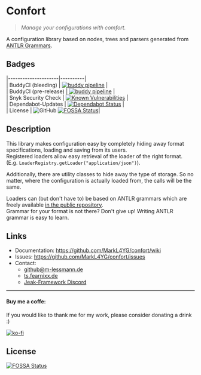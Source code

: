 # Confort

> _Manage your configurations with comfort._

A configuration library based on nodes, trees and parsers generated from [ANTLR Grammars](https://www.antlr.org/).  

## Badges
|---------------------|----------|  
| BuddyCI (bleeding) | [![buddy pipeline](https://app.buddy.works/m-lessmann/confort/pipelines/pipeline/194465/badge.svg?token=22548d502f11240ea437ccc14a4348c352915b0cf82518920be9d2c98bdcb9dd "buddy pipeline")](https://app.buddy.works/m-lessmann/confort/pipelines/pipeline/194465) |  
| BuddyCI (pre-release)  | [![buddy pipeline](https://app.buddy.works/m-lessmann/confort/pipelines/pipeline/194480/badge.svg?token=22548d502f11240ea437ccc14a4348c352915b0cf82518920be9d2c98bdcb9dd "buddy pipeline")](https://app.buddy.works/m-lessmann/confort/pipelines/pipeline/194480) |  
| Snyk Security Check | [![Known Vulnerabilities](https://snyk.io/test/github/markl4yg/confort/badge.svg)](https://snyk.io/test/github/markl4yg/confort) |  
| Dependabot-Updates  | [![Dependabot Status](https://api.dependabot.com/badges/status?host=github&repo=MarkL4YG/confort)](https://dependabot.com) |  
| License             | ![GitHub](https://img.shields.io/github/license/markl4yg/confort.svg) [![FOSSA Status](https://app.fossa.io/api/projects/git%2Bgithub.com%2FMarkL4YG%2Fconfort.svg?type=shield)](https://app.fossa.io/projects/git%2Bgithub.com%2FMarkL4YG%2Fconfort?ref=badge_shield)|  


## Description
This library makes configuration easy by completely hiding away format specifications, loading and saving from its users.  
Registered loaders allow easy retrieval of the loader of the right format.
(E.g. ``LoaderRegistry.getLoader("application/json")``).  
  
Additionally, there are utility classes to hide away the type of storage. So no matter, where the configuration is actually loaded from, the calls will be the same.
  
Loaders can (but don't have to) be based on ANTLR grammars which are freely available [in the public repository](https://github.com/antlr/grammars-v4).  
Grammar for your format is not there? Don't give up! Writing ANTLR grammar is easy to learn.  

## Links

* Documentation: https://github.com/MarkL4YG/confort/wiki
* Issues: https://github.com/MarkL4YG/confort/issues
* Contact:  
  * [github@m-lessmann.de](mailto:github@m-lessmann.de)  
  * [ts.fearnixx.de](ts3server://ts.fearnixx.de)  
  * [Jeak-Framework Discord](https://discord.gg/DPYR5aB)
  
---
  
#### Buy me a coffe:
If you would like to thank me for my work, please consider donating a drink :)  

[![ko-fi](https://www.ko-fi.com/img/donate_sm.png)](https://ko-fi.com/F1F0OL0V)


## License
[![FOSSA Status](https://app.fossa.io/api/projects/git%2Bgithub.com%2FMarkL4YG%2Fconfort.svg?type=large)](https://app.fossa.io/projects/git%2Bgithub.com%2FMarkL4YG%2Fconfort?ref=badge_large)
